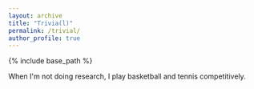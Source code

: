 ```yaml
---
layout: archive
title: "Trivia(l)"
permalink: /trivial/
author_profile: true
---
```


{% include base_path %}


When I'm not doing research, I play basketball and tennis competitively. 
  
